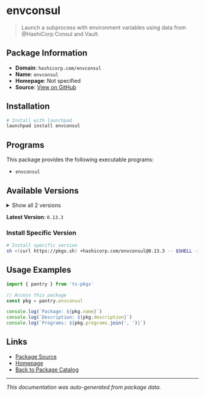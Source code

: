 # envconsul

> Launch a subprocess with environment variables using data from @HashiCorp Consul and Vault.

## Package Information

- **Domain**: `hashicorp.com/envconsul`
- **Name**: `envconsul`
- **Homepage**: Not specified
- **Source**: [View on GitHub](https://github.com/pkgxdev/pantry/tree/main/projects/hashicorp.com/envconsul/package.yml)

## Installation

```bash
# Install with launchpad
launchpad install envconsul
```

## Programs

This package provides the following executable programs:

- `envconsul`

## Available Versions

<details>
<summary>Show all 2 versions</summary>

- `0.13.3`, `0.13.2`

</details>

**Latest Version**: `0.13.3`

### Install Specific Version

```bash
# Install specific version
sh <(curl https://pkgx.sh) +hashicorp.com/envconsul@0.13.3 -- $SHELL -i
```

## Usage Examples

```typescript
import { pantry } from 'ts-pkgx'

// Access this package
const pkg = pantry.envconsul

console.log(`Package: ${pkg.name}`)
console.log(`Description: ${pkg.description}`)
console.log(`Programs: ${pkg.programs.join(', ')}`)
```

## Links

- [Package Source](https://github.com/pkgxdev/pantry/tree/main/projects/hashicorp.com/envconsul/package.yml)
- [Homepage](#)
- [Back to Package Catalog](../package-catalog.md)

---

*This documentation was auto-generated from package data.*
